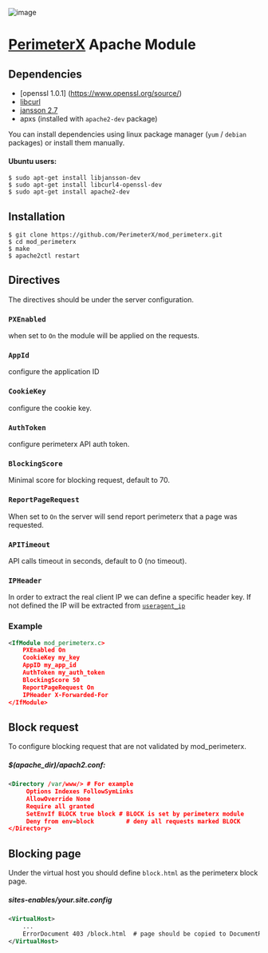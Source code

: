 ![image](https://843a2be0f3083c485676508ff87beaf088a889c0-www.googledrive.com/host/0B_r_WoIa581oY01QMWNVUElyM2M)

[PerimeterX](http://www.perimeterx.com) Apache Module
===========================================

Dependencies
----------------------------------------
- [openssl 1.0.1] (https://www.openssl.org/source/) 
- [libcurl](https://curl.haxx.se/docs/install.html) 
- [jansson 2.7](http://www.digip.org/jansson/)
- apxs (installed with ```apache2-dev``` package)

You can install dependencies using linux package manager (```yum``` / ```debian``` packages) or install them manually.

#### Ubuntu users:
```shell
$ sudo apt-get install libjansson-dev
$ sudo apt-get install libcurl4-openssl-dev
$ sudo apt-get install apache2-dev 
```

Installation
----------------------------------------
```shell
$ git clone https://github.com/PerimeterX/mod_perimeterx.git
$ cd mod_perimeterx
$ make
$ apache2ctl restart
```
## Directives ##

The directives should be under the server configuration.

### `PXEnabled` ###

when set to ```On``` the module will be applied on the requests.

### `AppId` ###
configure the application ID

### `CookieKey` ###
configure the cookie key.

### `AuthToken` ###
configure perimeterx API auth token.
### `BlockingScore` ###
Minimal score for blocking request, default to 70.

### `ReportPageRequest` ###

When set to ```On``` the server will send report perimeterx that a page was requested.

### `APITimeout` ###

API calls timeout in seconds, default to 0 (no timeout).

### `IPHeader` ###

In order to extract the real client IP we can define a specific header key. If not defined the IP will be extracted from [```useragent_ip```](https://ci.apache.org/projects/httpd/trunk/doxygen/structrequest__rec.html#a335167cb50483f6015c43e727771c1af)

### Example ###
```xml
<IfModule mod_perimeterx.c>
	PXEnabled On
	CookieKey my_key
	AppID my_app_id
	AuthToken my_auth_token
	BlockingScore 50
	ReportPageRequest On
	IPHeader X-Forwarded-For
</IfModule>
```

## Block request ##

To configure blocking request that are not validated by mod_perimeterx.

##### $(apache_dir)/apach2.conf:
```xml
<Directory /var/www/> # For example
     Options Indexes FollowSymLinks
     AllowOverride None
     Require all granted
     SetEnvIf BLOCK true block # BLOCK is set by perimeterx module
     Deny from env=block 		 # deny all requests marked BLOCK
</Directory>
```

## Blocking page ##

Under the virtual host you should define ```block.html``` as the perimeterx block page.

##### sites-enables/your.site.config

```xml
<VirtualHost>
	...
	ErrorDocument 403 /block.html  # page should be copied to DocumentRoot 
</VirtualHost>
```

